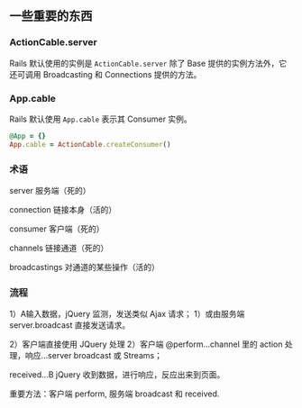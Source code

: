 ## 一些重要的东西

### ActionCable.server

Rails 默认使用的实例是 `ActionCable.server` 除了 Base 提供的实例方法外，它还可调用 Broadcasting 和 Connections 提供的方法。

### App.cable

Rails 默认使用 `App.cable` 表示其 Consumer 实例。

```ruby
@App = {}
App.cable = ActionCable.createConsumer()
```

### 术语

server 服务端（死的）

connection 链接本身（活的）

consumer 客户端（死的）

channels 链接通道（死的）

broadcastings 对通道的某些操作（活的）

### 流程

1）A输入数据，jQuery 监测，发送类似 Ajax 请求；
1）或由服务端 server.broadcast 直接发送请求。

2）客户端直接使用 JQuery 处理
2）客户端 @perform...channel 里的 action 处理，响应...server broadcast 或 Streams；

received...B jQuery 收到数据，进行响应，反应出来到页面。

重要方法：客户端 perform, 服务端 broadcast 和 received.
